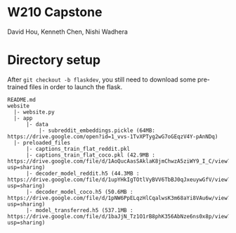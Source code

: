 # W210 Capstone

David Hou, Kenneth Chen, Nishi Wadhera

# Directory setup

After `git checkout -b flaskdev`, you still need to download some pre-trained files in order to launch the flask. 

```
README.md
website
  |- website.py
  |- app
      |- data
          |- subreddit_embeddings.pickle (64MB: https://drive.google.com/open?id=1_vvs-1TvXPTyg2wG7oGEqzV4Y-pAnNDq)
  |- preloaded_files
      |- captions_train_flat_reddit.pkl
      |- captions_train_flat_coco.pkl (42.9MB : https://drive.google.com/file/d/1AoQucAasSAklaK8jmChwzA5ziWY9_I_C/view?usp=sharing)
      |- decoder_model_reddit.h5 (44.3MB : https://drive.google.com/file/d/1upYHkIgTOtlVyBVV6TbBJ0qJxeuywGfV/view?usp=sharing)
      |- decoder_model_coco.h5 (50.6MB : https://drive.google.com/file/d/1pNW6PpELqzHlCqalwsK3m68aYi8VAu6w/view?usp=sharing)
      |- model_transferred.h5 (537.1MB : https://drive.google.com/file/d/1baJjN_Tz1O1rB8phK356AbNze6ns0x8p/view?usp=sharing)
      
```


